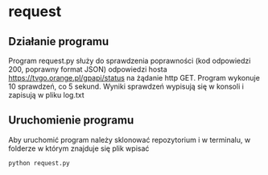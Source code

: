 # request
## Działanie programu
Program request.py służy do sprawdzenia poprawności (kod odpowiedzi 200, poprawny format JSON) odpowiedzi hosta https://tvgo.orange.pl/gpapi/status na żądanie http GET. Program wykonuje 10 sprawdzeń, co 5 sekund. Wyniki sprawdzeń wypisują się w konsoli i zapisują w pliku log.txt
## Uruchomienie programu
Aby uruchomić program należy sklonować repozytorium i w terminalu, w folderze w którym znajduje się plik wpisać
```
python request.py
```
